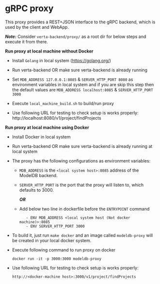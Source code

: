 # gRPC proxy

This proxy provides a REST+JSON interface to the gRPC backend, which is used by the client and WebApp.

***Note:*** Consider `verta-backend/proxy/` as a root dir for below steps and execute it from there.

**Run proxy at local machine without Docker**

* Install `Golang` in local system (https://golang.org/)

* Run verta-backend OR make sure verta-backend is already running

* Set `MDB_ADDRESS 127.0.0.1:8085` & `SERVER_HTTP_PORT 8080` as environment variables in local system and if you are skip this step then the default values are `MDB_ADDRESS localhost:8085` & `SERVER_HTTP_PORT 3000`

* Execute ```local_machine_build.sh``` to build/run proxy

* Use following URL for testing to check setup is works properly: http://localhost:8080/v1/project/findProjects

**Run proxy at local machine using Docker**

* Install Docker in local system

* Run verta-backend OR make sure verta-backend is already running at local system

* The proxy has the following configurations as environment variables:
    * `MDB_ADDRESS` is the `<local system host>:8085` address of the ModelDB backend.
    * `SERVER_HTTP_PORT` is the port that the proxy will listen to, which defaults to 3000.
    
      ***OR***
    
    * Add below two line in dockerfile before the `ENTRYPOINT` command
      ```
         - ENV MDB_ADDRESS <local system host (Not docker machine)>:8085
         - ENV SERVER_HTTP_PORT 3000
      ```
* To build it, just run `make docker` and an image called `modeldb-proxy` will be created in your local docker system.

* Execute following command to run proxy on docker
    ```
    docker run -it -p 3000:3000 modeldb-proxy
    ``` 
* Use following URL for testing to check setup is works properly: 
  ```
  http://<docker-machine host>:3000/v1/project/findProjects
  ```